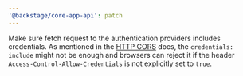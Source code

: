 ```yaml
---
'@backstage/core-app-api': patch
---
```


Make sure fetch request to the authentication providers includes credentials. As mentioned in the
[HTTP CORS](https://developer.mozilla.org/en-US/docs/Web/HTTP/CORS#requests_with_credentials) docs,
the `credentials: include` might not be enough and browsers can reject it if the header
`Access-Control-Allow-Credentials` is not explicitly set to `true`.

